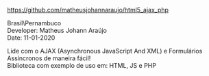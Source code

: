 https://github.com/matheusjohannaraujo/html5_ajax_php

Brasil\Pernambuco<br>
Developer: Matheus Johann Araújo<br>
Date: 11-01-2020<br>

Lide com o AJAX (Asynchronous JavaScript And XML) e Formulários Assíncronos de maneira fácil!
<br>
Biblioteca com exemplo de uso em: HTML, JS e PHP
